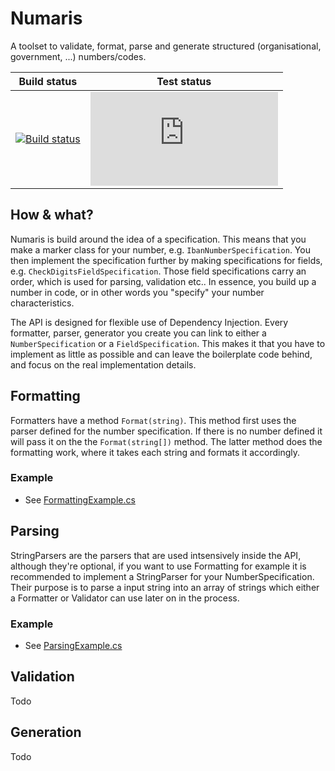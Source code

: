 # Numaris
A toolset to validate, format, parse and generate structured (organisational, government, ...) numbers/codes.

Build status | Test status
--- | --- 
[![Build status](https://ci.appveyor.com/api/projects/status/ylx7kd61ro7cqbpu/branch/master?svg=true)](https://ci.appveyor.com/project/aredfox/numaris/branch/master) | [![Test status](http://flauschig.ch/batch.php?type=tests&account=aredfox&slug=numaris)](https://ci.appveyor.com/project/aredfox/numaris/build/tests)

## How & what?
Numaris is build around the idea of a specification. This means that you make a marker class for your number, e.g. `IbanNumberSpecification`. You then implement the specification further by making specifications for fields, e.g. `CheckDigitsFieldSpecification`. Those field specifications carry an order, which is used for parsing, validation etc.. In essence, you build up a number in code, or in other words you "specify" your number characteristics.

The API is designed for flexible use of Dependency Injection. Every formatter, parser, generator you create you can link to either a `NumberSpecification` or a `FieldSpecification`. This makes it that you have to implement as little as possible and can leave the boilerplate code behind, and focus on the real implementation details.

## Formatting
Formatters have a method `Format(string)`. This method first uses the parser defined for the number specification. If there is no number defined it will pass it on the the `Format(string[])` method. The latter method does the formatting work, where it takes each string and formats it accordingly.
### Example
- See [FormattingExample.cs](https://github.com/KodeFoxx/Numaris/blob/master/Examples/Kf.Numaris.Examples.ConsoleApplication/Implementation/FormattingExample.cs)

## Parsing
StringParsers are the parsers that are used intsensively inside the API, although they're optional, if you want to use Formatting for example it is recommended to implement a StringParser for your NumberSpecification. Their purpose is to parse a input string into an array of strings which either a Formatter or Validator can use later on in the process.
### Example
- See [ParsingExample.cs](https://github.com/KodeFoxx/Numaris/blob/master/Examples/Kf.Numaris.Examples.ConsoleApplication/Implementation/ParsingExample.cs)

## Validation
Todo

## Generation
Todo
